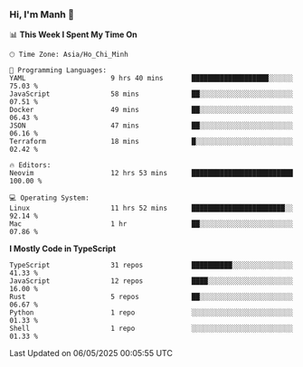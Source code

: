 ### Hi, I'm Manh 👋

<!--START_SECTION:waka-->
📊 **This Week I Spent My Time On** 

```text
🕑︎ Time Zone: Asia/Ho_Chi_Minh

💬 Programming Languages: 
YAML                     9 hrs 40 mins       ███████████████████░░░░░░   75.03 % 
JavaScript               58 mins             ██░░░░░░░░░░░░░░░░░░░░░░░   07.51 % 
Docker                   49 mins             ██░░░░░░░░░░░░░░░░░░░░░░░   06.43 % 
JSON                     47 mins             ██░░░░░░░░░░░░░░░░░░░░░░░   06.16 % 
Terraform                18 mins             █░░░░░░░░░░░░░░░░░░░░░░░░   02.42 % 

🔥 Editors: 
Neovim                   12 hrs 53 mins      █████████████████████████   100.00 % 

💻 Operating System: 
Linux                    11 hrs 52 mins      ███████████████████████░░   92.14 % 
Mac                      1 hr                ██░░░░░░░░░░░░░░░░░░░░░░░   07.86 % 
```

**I Mostly Code in TypeScript** 

```text
TypeScript               31 repos            ██████████░░░░░░░░░░░░░░░   41.33 % 
JavaScript               12 repos            ████░░░░░░░░░░░░░░░░░░░░░   16.00 % 
Rust                     5 repos             ██░░░░░░░░░░░░░░░░░░░░░░░   06.67 % 
Python                   1 repo              ░░░░░░░░░░░░░░░░░░░░░░░░░   01.33 % 
Shell                    1 repo              ░░░░░░░░░░░░░░░░░░░░░░░░░   01.33 % 
```




 Last Updated on 06/05/2025 00:05:55 UTC
<!--END_SECTION:waka-->
